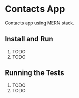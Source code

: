 # Contacts App

Contacts app using MERN stack.

## Install and Run

1. TODO
2. TODO

## Running the Tests

1. TODO
2. TODO
